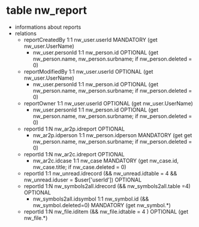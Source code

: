 # table nw_report
- informations about reports
- relations
  - reportCreatedBy 1:1 nw_user.userId MANDATORY (get nw_user.UserName)
    - nw_user.personId 1:1 nw_person.id OPTIONAL (get nw_person.name, nw_person.surbname; if nw_person.deleted = 0)
  - reportModifiedBy 1:1 nw_user.userId OPTIONAL (get nw_user.UserName)
    - nw_user.personId 1:1 nw_person.id OPTIONAL (get nw_person.name, nw_person.surbname; if nw_person.deleted = 0)
  - reportOwner 1:1 nw_user.userId OPTIONAL (get nw_user.UserName)
    - nw_user.personId 1:1 nw_person.id OPTIONAL (get nw_person.name, nw_person.surbname; if nw_person.deleted = 0)
  - reportId 1:N nw_ar2p.idreport OPTIONAL
    - nw_ar2p.idperson 1:1 nw_person.idperson MANDATORY (get get nw_person.name, nw_person.surbname; if nw_person.deleted = 0)
  - reportId 1:N nw_ar2c.idreport OPTIONAL
    - nw_ar2c.idcase 1:1 nw_case MANDATORY (get nw_case.id, nw_case.title; if nw_case.deleted = 0)
  - reportId 1:1 nw_unread.idrecord (&& nw_unread.idtable =  4 && nw_unread.iduser = $user['userId']) OPTIONAL
  - reportId 1:N nw_symbols2all.idrecord (&& nw_symbols2all.table =4) OPTIONAL
    - nw_symbols2all.idsymbol 1:1 nw_symbol.id (&& nw_symbol.deleted=0) MANDATORY (get nw_symbol.*)
  - reportId 1:N nw_file.iditem (&& nw_file.idtable = 4 ) OPTIONAL (get nw_file.*)
